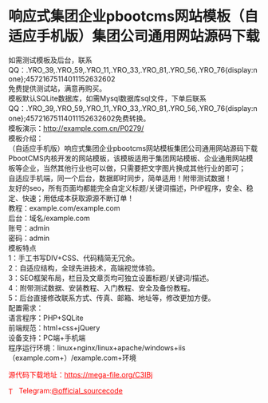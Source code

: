 # 响应式集团企业pbootcms网站模板（自适应手机版）集团公司通用网站源码下载

如需测试模板及后台，联系QQ：.YRO_39,.YRO_59,.YRO_11,.YRO_33,.YRO_81,.YRO_56,.YRO_76{display:none};45721675114011152632602<br>免费提供测试站，满意再购买。<br>模板默认SQLite数据库，如需Mysql数据库sql文件，下单后联系QQ：.YRO_39,.YRO_59,.YRO_11,.YRO_33,.YRO_81,.YRO_56,.YRO_76{display:none};45721675114011152632602免费转换。<br>模板演示：http://example.com.cn/P0279/<br>模板介绍：<br>（自适应手机版）响应式集团企业pbootcms网站模板集团公司通用网站源码下载<br>PbootCMS内核开发的网站模板，该模板适用于集团网站模板、企业通用网站模板等企业，当然其他行业也可以做，只需要把文字图片换成其他行业的即可；<br>自适应手机端，同一个后台，数据即时同步，简单适用！附带测试数据！<br>友好的seo，所有页面均都能完全自定义标题/关键词描述，PHP程序，安全、稳定、快速；用低成本获取源源不断订单！<br>教程：example.com/example.com<br>后台：域名/example.com<br>账号：admin<br>密码：admin<br>模板特点<br>1：手工书写DIV+CSS、代码精简无冗余。<br>2：自适应结构，全球先进技术，高端视觉体验。<br>3：SEO框架布局，栏目及文章页均可独立设置标题/关键词/描述。<br>4：附带测试数据、安装教程、入门教程、安全及备份教程。<br>5：后台直接修改联系方式、传真、邮箱、地址等，修改更加方便。<br>配置需求：<br>语言程序：PHP+SQLite<br>前端规范：html+css+jQuery<br>设备支持：PC端+手机端<br>程序运行环境：linux+nginx/linux+apache/windows+iis（example.com+）/example.com+环境<br>


<p style="color: red;">源代码下载地址：<a href="https://mega-file.org/C3IBj" style="color: red;">https://mega-file.org/C3IBj</a></p><p style="color: red;"><img src="https://cdn-icons-png.flaticon.com/512/2111/2111646.png" alt="Telegram Icon" style="width: 16px; vertical-align: middle; margin-right: 5px;">Telegram:<a href="https://t.me/official_sourcecode" style="color: red;">@official_sourcecode</a></p>
